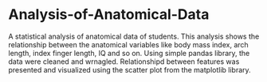 # Analysis-of-Anatomical-Data
A statistical analysis of anatomical data of students. 
This analysis shows the relationship between the anatomical variables like body mass index, arch length, index finger length, IQ and so on. 
Using simple pandas library, the data were cleaned and wrnagled.
Relationshipd between features was presented and visualized using the scatter plot from the matplotlib library.

